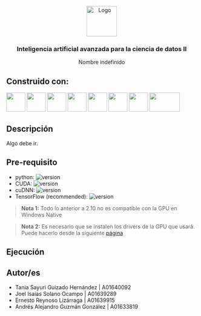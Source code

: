 <div id="top"></div>

<br />

<div align="center">
  <a href="https://github.com/sayuriGui/inteligencia-artificial.git">
    <img src="https://upload.wikimedia.org/wikipedia/commons/4/47/Logo_del_ITESM.svg" alt="Logo" width="80" height="80">
  </a>
<h3 align="center">Inteligencia artificial avanzada para la ciencia de datos II</h3>
  <p align="center">
        Nombre indefinido
</div>

## Construido con:

<div>
<img width="50px" height="50px" src="https://skillicons.dev/icons?i=py"/>
<img width="50px" height="50px" src="https://skillicons.dev/icons?i=vscode"/>
<img width="50px" height="50px" src="https://skillicons.dev/icons?i=github"/>
<img width="50px" height="50px" src="https://raw.githubusercontent.com/wiki/opencv/opencv/logo/OpenCV_logo_no_text.png"/>
<img width="50px" height="50px" src="https://www.clipartmax.com/png/full/349-3490136_anaconda-icon-anaconda-python-icon.png"/>
<img width="50px" height="50px" src="https://upload.wikimedia.org/wikipedia/commons/thumb/2/2d/Tensorflow_logo.svg/1915px-Tensorflow_logo.svg.png"/>
<img width="50px" height="50px" src="https://pbs.twimg.com/media/GAD809AXoAAhneu?format=png&name=240x240"/>
<img width="80px" height="50px" src="https://upload.wikimedia.org/wikipedia/commons/thumb/d/d0/Google_Colaboratory_SVG_Logo.svg/2560px-Google_Colaboratory_SVG_Logo.svg.png"/>
</div>

## Descripción 
Algo debe ir. 

## Pre-requisito 

- python: ![version](https://img.shields.io/badge/version-3.9.18-red)
- CUDA: ![version](https://img.shields.io/badge/version-11.2-green)
- cuDNN: ![version](https://img.shields.io/badge/version-8.1.0-blue)
- TensorFlow (recommended): ![version](https://img.shields.io/badge/version-2.10-pink)

> **Nota 1:**
> Todo lo anterior a 2.10 no es compatible con la GPU en Windows Native

> **Nota 2:**
> Es necesario que se instalen los drivers de la GPU que usará. Puede hacerlo desde la siguiente [página](https://www.nvidia.com/Download/index.aspx)

## Ejecución

## Autor/es
- Tania Sayuri Guizado Hernández | A01640092
- Joel Isaias Solano Ocampo  | A01639289
- Ernesto Reynoso Lizárraga  | A01639915
- Andrés Alejandro Guzmán González  | A01633819
